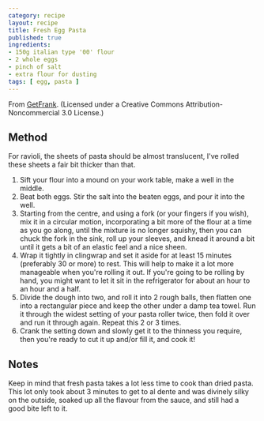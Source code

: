 ```yaml
---
category: recipe
layout: recipe
title: Fresh Egg Pasta
published: true
ingredients:
- 150g italian type '00' flour
- 2 whole eggs
- pinch of salt
- extra flour for dusting
tags: [ egg, pasta ]
---
```


From [GetFrank](http://www.getfrank.co.nz/fresh-egg-pasta/). (Licensed under a Creative Commons
Attribution-Noncommercial 3.0 License.)

## Method ##

For ravioli, the sheets of pasta should be almost translucent, I've rolled these sheets a fair bit thicker than that.

1. Sift your flour into a mound on your work table, make a well in the middle.
1. Beat both eggs. Stir the salt into the beaten eggs, and pour it into the well.
1. Starting from the centre, and using a fork (or your fingers if you wish), mix it in a circular motion, incorporating
   a bit more of the flour at a time as you go along, until the mixture is no longer squishy, then you can chuck the
   fork in the sink, roll up your sleeves, and knead it around a bit until it gets a bit of an elastic feel and a nice
   sheen.
1. Wrap it tightly in clingwrap and set it aside for at least 15 minutes (preferably 30 or more) to rest. This will
   help to make it a lot more manageable when you're rolling it out. If you're going to be rolling by hand, you might
   want to let it sit in the refrigerator for about an hour to an hour and a half.
1. Divide the dough into two, and roll it into 2 rough balls, then flatten one into a rectangular piece and keep the
   other under a damp tea towel. Run it through the widest setting of your pasta roller twice, then fold it over and
   run it through again. Repeat this 2 or 3 times.
1. Crank the setting down and slowly get it to the thinness you require, then you're ready to cut it up and/or fill it,
   and cook it!

## Notes ##

Keep in mind that fresh pasta takes a lot less time to cook than dried pasta. This lot only took about 3 minutes to get
to al dente and was divinely silky on the outside, soaked up all the flavour from the sauce, and still had a good bite
left to it.

